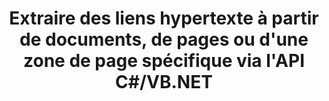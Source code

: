 ---
############################# Static ############################
layout: "auto-gen-gist"
draft: false
path: "fr/parser/net/extract/ots/"
otherformats: DOC DOT DOCX DOCM DOTX DOTM TXT ODT OTT RTF PDF XHTML MHTML MD XML EPUB FB2 CHM XLS XLT XLSX XLSM XLSB XLTX XLTM ODS CSV XLAM PPT PPTX  PPS POT PPSX PPTM POTX PPSM ODP OTP PST OST EML EMLX MSG ONE 

############################# Head ############################
head_title: "API .NET pour analyser et extraire des hyperliens à partir de documents, de pages ou d'une zone de page"
head_description: "GroupDocs.Parser .NET API permet aux programmeurs de logiciels d'extraire des hyperliens à partir de documents, de pages ou de pages de PDF, DOCX, XLSX, CSV, PPTX, EML, MSG, EPUB et bien d'autres."

############################# Header ############################
title: "Extraire des liens hypertexte à partir de documents, de pages ou d'une zone de page spécifique via l'API C#/VB.NET"
description: "L'API GroupDocs.Parser .NET permet aux développeurs de logiciels d'analyser et d'extraire des hyperliens à partir de documents, de pages ou de pages Zone de PDF, DOC, DOCX, PPT, PPTX, EML, MSG, XLS, XLSX, CSV, ODT, RTF, EPUB et bien d'autres documents."

######################### Download Button #######################
button:
    enable: true

############################# About ############################
about:
    enable: true
    title: "Comment analyser et extraire des liens hypertexte à partir de documents ou de pages via .NET ?"
    content: |
       Un lien hypertexte est un morceau de texte ou une image ou une icône qui pointe vers un document entier ou vers une partie particulière d'un document. L'utilisation d'hyperliens permet aux utilisateurs de naviguer vers une page Web ou un document. Il est souvent nécessaire d'extraire des hyperliens d'un document et de l'utiliser pour accéder à un document externe ou à une page Web. GroupDocs.Parser .NET API est une fascinante API d'extraction de texte de document qui fournit des fonctionnalités complètes pour la mise en œuvre de solutions d'extraction de texte et de métadonnées. Il prend en charge l'extraction de texte et d'hyperliens à partir des formats PDF, e-mails, livres électroniques, Microsoft Office : Word (DOC, DOCX), PowerPoint (PPT, PPTX), Excel (XLS, XLSX), formats LibreOffice et bien d'autres. Il prend en charge plusieurs fonctionnalités avancées pour l'analyse de documents, l'extraction de texte brut et structuré, la recherche de texte par mots-clés, l'extraction de métadonnées ou d'images, de conteneurs ainsi que de pièces jointes et bien d'autres.

############################# content ############################
steps:
    enable: true
    block:
    - title_left: "Extrayez les liens hypertexte des documents OTS via .NET"
      content_left: |
       GroupDocs.Parser .NET fournit une prise en charge complète pour extraire des liens hypertexte à partir de documents OTS. L'exemple de code C# .NET suivant montre comment extraire des liens hypertexte dans un document OTS. 

      title_right: "Comment extraire des hyperliens"
      content_right: |
        * Créer une instance de [Parser](https://apireference.groupdocs.com/parser/net/groupdocs.parser/parser)
        * Vérifier le document pour la prise en charge de l'extraction de lien hypertexte
        * Extraire les hyperliens du document
        * Appelez la méthode [GetHyperlinks](https://apireference.groupdocs.com/parser/net/groupdocs.parser/parser/methods/gethyperlinks) pour extraire tous les liens hypertexte de l'ensemble du document.
        * Itérer sur les hyperliens et imprimer l'URL de l'hyperlien

      gisthash: "35be3a09e0135c65be790c42c5c86d37"
      gistfile: "Extract_hyperlinks_form_documents.cs"

    - title_left: "Extraire les liens hypertexte de la page OTS Documents"
      content_left: |
       GroupDocs.Parser .NET permet aux développeurs de logiciels d'extraire des liens hypertexte à partir de documents OTS avec quelques lignes de code. Le code C# .NET ci-dessous montre l'extraction de liens hypertexte dans un document OTS. 

      title_right: "Extraire les hyperliens via .NET"
      content_right: |
        * Créer une instance de [Parser](https://apireference.groupdocs.com/parser/net/groupdocs.parser/parser)
        * Vérifier le document pour la prise en charge de l'extraction de lien hypertexte
        * Obtenez des informations sur le document en appelant [GetDocumentInfo](https://apireference.groupdocs.com/parser/net/groupdocs.parser/parser/methods/getdocumentinfo) 
        * Itérer sur les pages et imprimer un numéro de page
        * Extraire les hyperliens du document
        * Appelez la méthode [GetHyperlinks](https://apireference.groupdocs.com/parser/net/groupdocs.parser/parser/methods/gethyperlinks) pour extraire tous les liens hypertexte de l'ensemble du document.
        * Itérer sur les hyperliens et imprimer l'URL de l'hyperlien
     
      gisthash: "e71f8e39ba36ebf97034dfbf6fceeec1"
      gistfile: "hyperlinks_extraction_form_documents_page.cs"
      
    - title_left: "Extraire les liens hypertexte de la zone de page OTS Documents"
      content_left: |
       L'API GroupDocs.Parser .NET prend entièrement en charge l'extraction de liens hypertexte à partir de documents OTS en toute simplicité. L'exemple de code .NET suivant montre comment extraire des liens hypertexte d'une zone de page de document OTS.

      title_right: "Comment extraire des hyperliens à l'aide de .NET"
      content_right: |
        * Créer une instance de [Parser](https://apireference.groupdocs.com/parser/net/groupdocs.parser/parser) 
        * Vérifier le document pour la prise en charge de l'extraction de lien hypertexte
        * Créer les options qui sont utilisées pour l'extraction de lien hypertexte
        * Appelez la méthode [GetHyperlinks](https://apireference.groupdocs.com/parser/net/groupdocs.parser/parser/methods/gethyperlinks) pour extraire tous les liens hypertexte de l'ensemble du document.
        * Itérer sur les hyperliens et imprimer l'URL de l'hyperlien
     
      gisthash: "eefbede6f391ea44ddb6901edb353950"
      gistfile: "hyperlinks_extraction_from__documents_page_area.cs"

    - title_left: "Configuration requise"
      content_left: |
        Les API GroupDocs.Assembly .NET sont prises en charge sur toutes les principales plateformes et systèmes d'exploitation. Pour un guide complet de la configuration système requise, veuillez visiter [configuration système](hhttps://docs.groupdocs.com/parser/net/system-requirements/) Avant d'exécuter le code ci-dessous, assurez-vous que les conditions préalables suivantes sont installées sur votre système:
        * Systèmes d'exploitation : Microsoft Windows, Linux, MacOS
        * Environnement de développement : Visual Studio, Xamarin, MonoDevelop etc.
        * Frameworks : .NET Framework, .NET Standard, .NET Core, Mono
        * Obtenez la dernière version des API GroupDocs.Assembly .NET à partir de [NuGet](https://www.nuget.org/packages/GroupDocs.parser/)
        
      title_right: "Pourquoi utiliser GroupDocs.Assembly"
      content_right: |
        * Prise en charge de l'extraction de texte brut à partir de tous les documents pris en charge
        * Analyse de documents via des modèles définis par l'utilisateur.
        * Prise en charge complète de l'extraction de texte structuré
        * Recherche de texte par mot-clé ainsi que par expression régulière
        * Extrayez du texte formaté, des métadonnées, des images, des conteneurs et des pièces jointes.
        * Extraire la table des matières pour certains formats de document pris en charge.
        * Analyser les données de formulaire à partir de documents PDF.
        * Extraire les hyperliens du document

demos:
    enable: true


more_formats:
    enable: true


back_to_top:
    enable: true
---